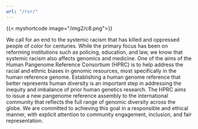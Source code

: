 ```yaml
---
url: "/rsr/"
---
```

{{< myshortcode image="/img2/c8.png">}}

We call for an end to the systemic racism that has killed and oppressed people of color for centuries. While the primary focus has been on reforming institutions such as policing, education, and law, we know that systemic racism also affects genomics and medicine. One of the aims of the Human Pangenome Reference Consortium (HPRC) is to help address the racial and ethnic biases in genomic resources, most specifically in the human reference genome. Establishing a human genome reference that better represents human diversity is an important step in addressing the inequity and imbalance of prior human genetics research. The HPRC aims to issue a new pangenome reference assembly to the international community that reflects the full range of genomic diversity across the globe. We are committed to achieving this goal in a responsible and ethical manner, with explicit attention to community engagement, inclusion, and fair representation.